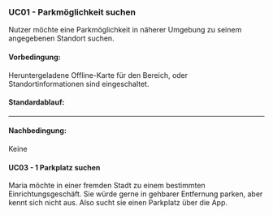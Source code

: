### UC01 - Parkmöglichkeit suchen
Nutzer möchte eine Parkmöglichkeit in näherer Umgebung zu seinem angegebenen Standort suchen.

#### Vorbedingung:
Heruntergeladene Offline-Karte für den Bereich, oder Standortinformationen sind eingeschaltet.

#### Standardablauf:
----

#### Nachbedingung:
Keine

#### UC03 - 1 Parkplatz suchen
Maria möchte in einer fremden Stadt zu einem bestimmten Einrichtungsgeschäft. Sie würde gerne in gehbarer Entfernung parken, aber kennt sich nicht aus. Also sucht sie einen Parkplatz über die App.